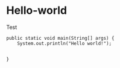# Hello-world
Test
```
public static void main(String[] args) {
    System.out.println("Hello world!");


}



```

